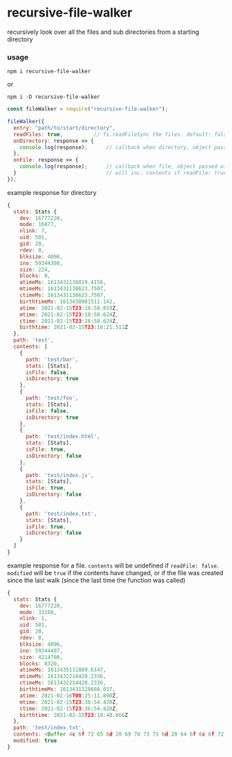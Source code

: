 # recursive-file-walker
recursively look over all the files and sub directories from a starting directory

### usage

`npm i recursive-file-walker`

or 

`npm i -D recursive-file-walker`


```js
const fileWalker = require("recursive-file-walker");

fileWalker({
  entry: "path/to/start/directory",
  readFiles: true,          // fs.readFileSync the files. default: false
  onDirectory: response => {
    console.log(response);      // callback when directory, object passed with directory details 
  },
  onFile: response => {
    console.log(response);      // callback when file, object passed with file details
  }                             // will inc. contents if readFile: true
});
```

example response for directory

```js
{
  stats: Stats {
    dev: 16777220,
    mode: 16877,
    nlink: 7,
    uid: 501,
    gid: 20,
    rdev: 0,
    blksize: 4096,
    ino: 59344308,
    size: 224,
    blocks: 0,
    atimeMs: 1613431138819.4158,
    mtimeMs: 1613431138623.7507,
    ctimeMs: 1613431138623.7507,
    birthtimeMs: 1613430981511.142,
    atime: 2021-02-15T23:18:58.819Z,
    mtime: 2021-02-15T23:18:58.624Z,
    ctime: 2021-02-15T23:18:58.624Z,
    birthtime: 2021-02-15T23:16:21.511Z
  },
  path: 'test',
  contents: [
    {
      path: 'test/bar',
      stats: [Stats],
      isFile: false,
      isDirectory: true
    },
    {
      path: 'test/foo',
      stats: [Stats],
      isFile: false,
      isDirectory: true
    },
    {
      path: 'test/index.html',
      stats: [Stats],
      isFile: true,
      isDirectory: false
    },
    {
      path: 'test/index.js',
      stats: [Stats],
      isFile: true,
      isDirectory: false
    },
    {
      path: 'test/index.txt',
      stats: [Stats],
      isFile: true,
      isDirectory: false
    }
  ]
}
```


example response for a file. `contents` will be undefined if `readFile: false`.
`modified` will be `true` if the contents have changed, or if the file was created since the last walk (since the last time the function was called)

```js
{
  stats: Stats {
    dev: 16777220,
    mode: 33188,
    nlink: 1,
    uid: 501,
    gid: 20,
    rdev: 0,
    blksize: 4096,
    ino: 59344407,
    size: 4214700,
    blocks: 8320,
    atimeMs: 1613435111889.6147,
    mtimeMs: 1613432214420.2336,
    ctimeMs: 1613432214420.2336,
    birthtimeMs: 1613431128666.037,
    atime: 2021-02-16T00:25:11.890Z,
    mtime: 2021-02-15T23:36:54.420Z,
    ctime: 2021-02-15T23:36:54.420Z,
    birthtime: 2021-02-15T23:18:48.666Z
  },
  path: 'test/index.txt',
  contents: <Buffer 4c 6f 72 65 6d 20 69 70 73 75 6d 20 64 6f 6c 6f 72 20 73 69 74 20 61 6d 65 74 2c 20 63 6f 6e 73 65 63 74 65 74 75 72 20 61 64 69 70 69 73 69 63 69 6e ... 4214650 more bytes>,
  modified: true
}
```